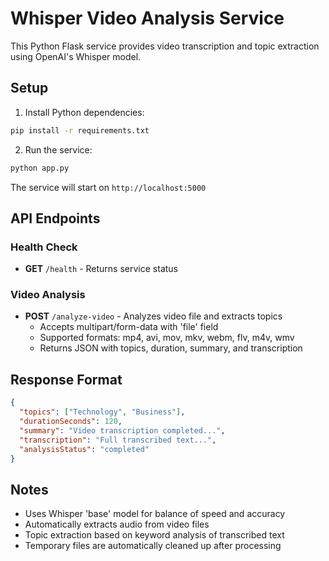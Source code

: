 # Whisper Video Analysis Service

This Python Flask service provides video transcription and topic extraction using OpenAI's Whisper model.

## Setup

1. Install Python dependencies:
```bash
pip install -r requirements.txt
```

2. Run the service:
```bash
python app.py
```

The service will start on `http://localhost:5000`

## API Endpoints

### Health Check
- **GET** `/health` - Returns service status

### Video Analysis
- **POST** `/analyze-video` - Analyzes video file and extracts topics
  - Accepts multipart/form-data with 'file' field
  - Supported formats: mp4, avi, mov, mkv, webm, flv, m4v, wmv
  - Returns JSON with topics, duration, summary, and transcription

## Response Format

```json
{
  "topics": ["Technology", "Business"],
  "durationSeconds": 120,
  "summary": "Video transcription completed...",
  "transcription": "Full transcribed text...",
  "analysisStatus": "completed"
}
```

## Notes

- Uses Whisper 'base' model for balance of speed and accuracy
- Automatically extracts audio from video files
- Topic extraction based on keyword analysis of transcribed text
- Temporary files are automatically cleaned up after processing
